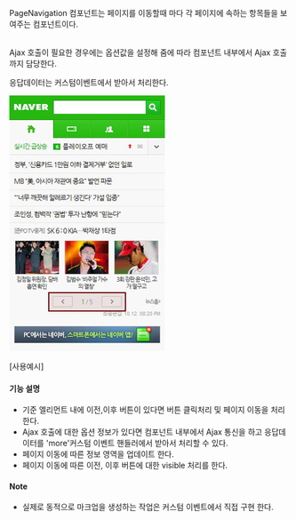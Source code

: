 PageNavigation 컴포넌트는 페이지를 이동할때 마다 각 페이지에 속하는 항목들을 보여주는 컴포넌트이다. 

<br> 
Ajax 호출이 필요한 경우에는 옵션값을 설정해 줌에 따라 컴포넌트 내부에서 Ajax 호출까지 담당한다.

응답데이터는 커스텀이벤트에서 받아서 처리한다.

![](PageNavigation.jpg "")

[사용예시]

#### 기능 설명

* 기준 엘리먼트 내에 이전,이후 버튼이 있다면 버튼 클릭처리 및 페이지 이동을 처리한다.
* Ajax 호출에 대한 옵션 정보가 있다면 컴포넌트 내부에서 Ajax 통신을 하고 응답데이터를 'more'커스텀 이벤트 핸들러에서 받아서 처리할 수 있다.
* 페이지 이동에 따른 정보 영역을 업데이트 한다.
* 페이지 이동에 따른 이전, 이후 버튼에 대한 visible 처리를 한다.

#### Note

* 실제로 동적으로 마크업을 생성하는 작업은 커스텀 이벤트에서 직접 구현 한다.
